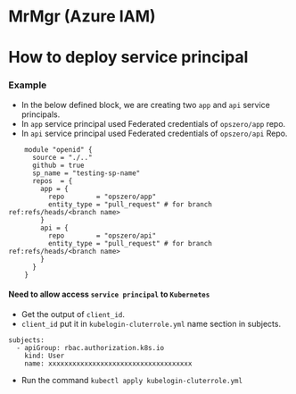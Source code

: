 # MrMgr (Azure IAM)

# How to deploy service principal
### Example
- In the below defined block, we are creating two `app` and `api` service principals.
- In `app` service principal used Federated credentials of `opszero/app` repo.
- In `api` service principal used Federated credentials of `opszero/api` Repo.


```
    module "openid" {
      source = "./.."
      github = true
      sp_name = "testing-sp-name"
      repos  = {
        app = {
          repo        = "opszero/app"
          entity_type = "pull_request" # for branch ref:refs/heads/<branch name>
        }
        api = {
          repo        = "opszero/api"
          entity_type = "pull_request" # for branch ref:refs/heads/<branch name>
        }
      }
    }
```

#### Need to allow access `service principal` to `Kubernetes`

- Get the output of `client_id`.
- `client_id` put it in `kubelogin-cluterrole.yml` name section in subjects.

```
subjects:
  - apiGroup: rbac.authorization.k8s.io
    kind: User
    name: xxxxxxxxxxxxxxxxxxxxxxxxxxxxxxxxxxxx
```
- Run the command `kubectl apply kubelogin-cluterrole.yml`
